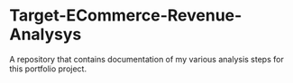 # Target-ECommerce-Revenue-Analysys
A repository that contains documentation of my various analysis steps for this portfolio project.

